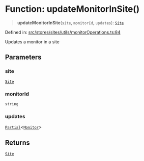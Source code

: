 # Function: updateMonitorInSite()

> **updateMonitorInSite**(`site`, `monitorId`, `updates`): [`Site`](../../../../../../shared/types/interfaces/Site.md)

Defined in: [src/stores/sites/utils/monitorOperations.ts:84](https://github.com/Nick2bad4u/Uptime-Watcher/blob/dca5483e793478722cd3e6e125cafcec5fc771f0/src/stores/sites/utils/monitorOperations.ts#L84)

Updates a monitor in a site

## Parameters

### site

[`Site`](../../../../../../shared/types/interfaces/Site.md)

### monitorId

`string`

### updates

[`Partial`](https://www.typescriptlang.org/docs/handbook/utility-types.html#partialtype)\<[`Monitor`](../../../../../../shared/types/interfaces/Monitor.md)\>

## Returns

[`Site`](../../../../../../shared/types/interfaces/Site.md)
